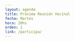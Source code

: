 ```yaml
---
layout: agenda
title: Próxima Reunión Vecinal
fecha: Martes
hora: 20hs
orden: 1
link: /participa/
---
```

